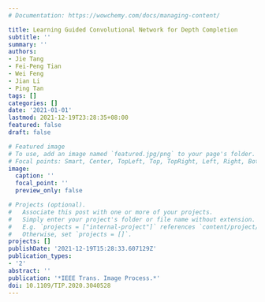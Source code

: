 ```yaml
---
# Documentation: https://wowchemy.com/docs/managing-content/

title: Learning Guided Convolutional Network for Depth Completion
subtitle: ''
summary: ''
authors:
- Jie Tang
- Fei-Peng Tian
- Wei Feng
- Jian Li
- Ping Tan
tags: []
categories: []
date: '2021-01-01'
lastmod: 2021-12-19T23:28:35+08:00
featured: false
draft: false

# Featured image
# To use, add an image named `featured.jpg/png` to your page's folder.
# Focal points: Smart, Center, TopLeft, Top, TopRight, Left, Right, BottomLeft, Bottom, BottomRight.
image:
  caption: ''
  focal_point: ''
  preview_only: false

# Projects (optional).
#   Associate this post with one or more of your projects.
#   Simply enter your project's folder or file name without extension.
#   E.g. `projects = ["internal-project"]` references `content/project/deep-learning/index.md`.
#   Otherwise, set `projects = []`.
projects: []
publishDate: '2021-12-19T15:28:33.607129Z'
publication_types:
- '2'
abstract: ''
publication: '*IEEE Trans. Image Process.*'
doi: 10.1109/TIP.2020.3040528
---
```


